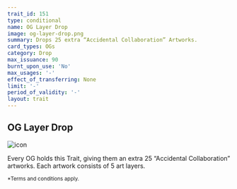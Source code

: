 ```yaml
---
trait_id: 151
type: conditional
name: OG Layer Drop
image: og-layer-drop.png
summary: Drops 25 extra “Accidental Collaboration” Artworks.
card_types: OGs
category: Drop
max_issuance: 90
burnt_upon_use: 'No'
max_usages: '-'
effect_of_transferring: None
limit: '-'
period_of_validity: '-'
layout: trait
---
```


## OG Layer Drop

![icon](/assets/images/trait-icons/{{page.image}})

Every OG holds this Trait, giving them an extra 25 “Accidental Collaboration” artworks. Each artwork consists of 5 art layers.

<small>*Terms and conditions apply.</small>

